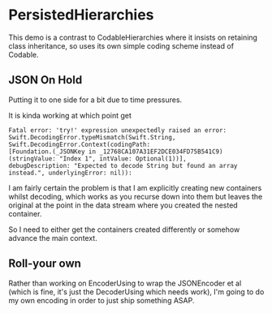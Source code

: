 # PersistedHierarchies
This demo is a contrast to CodableHierarchies where it insists on retaining class inheritance, so uses its own simple coding scheme instead of Codable.

## JSON On Hold

Putting it to one side for a bit due to time pressures.

It is kinda working  at which point get 

    Fatal error: 'try!' expression unexpectedly raised an error: 
    Swift.DecodingError.typeMismatch(Swift.String, Swift.DecodingError.Context(codingPath: 
    [Foundation.(_JSONKey in _12768CA107A31EF2DCE034FD75B541C9)(stringValue: "Index 1", intValue: Optional(1))], 
    debugDescription: "Expected to decode String but found an array instead.", underlyingError: nil)):
    
I am fairly certain the problem is that I am explicitly creating new containers whilst decoding, which works as you recurse down into them but leaves the original at the point in the data stream where you created the nested container.

So I need to either get the containers created differently or somehow advance the main context.

## Roll-your own
Rather than working on EncoderUsing to wrap the JSONEncoder et al (which is fine, it's just the DecoderUsing which needs work), I'm going to do my own encoding in order to just ship something ASAP.

